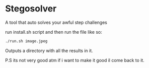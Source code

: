 # Stegosolver
A tool that auto solves your awful step challenges 

run install.sh script and then run the file like so:

```bash
./run.sh image.jpeg
```

Outputs a directory with all the results in it.

P.S its not very good atm if i want to make it good il come back to it.
